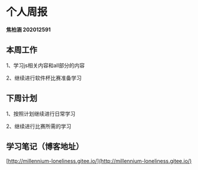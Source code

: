 # 个人周报

**焦柏涵 202012591**

## 本周工作

1、学习js相关内容和all部分的内容

2、继续进行软件杯比赛准备学习

## 下周计划

1、按照计划继续进行日常学习

2、继续进行比赛所需的学习

## 学习笔记（博客地址）

[http://millennium-loneliness.gitee.io/](http://millennium-loneliness.gitee.io/)